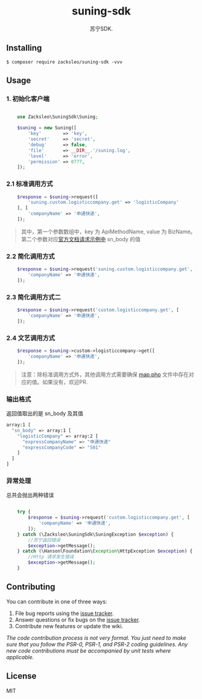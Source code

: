 <h1 align="center"> suning-sdk </h1>

<p align="center"> 苏宁SDK.</p>


## Installing

```shell
$ composer require zacksleo/suning-sdk -vvv
```

## Usage

### 1. 初始化客户端

```php

    use Zacksleo\SuningSdk\Suning;

    $suning = new Suning([
        'key'        => 'key',
        'secret'     => 'secret',
        'debug'      => false,
        'file'       => __DIR__.'/suning.log',
        'level'      => 'error',
        'permission' => 0777,
    ]);

```

### 2.1 标准调用方式

```php
    $response = $suning->request([
        'suning.custom.logisticcompany.get' => 'logisticCompany'
    ], [
        'companyName' => '申通快递',
    ]);
```

> 其中，第一个参数数组中，key 为 ApiMethodName, value 为 BizName。第二个参数对应[官方文档请求示例中](http://open.suning.com/ospos/apipage/toApiListMenu.do) sn_body 的值

### 2.2 简化调用方式

```php
    $response = $suning->request('suning.custom.logisticcompany.get', [
        'companyName' => '申通快递',
    ]);
```

### 2.3 简化调用方式二

```php
    $response = $suning->request('custom.logisticcompany.get', [
        'companyName' => '申通快递',
    ]);
```

### 2.4 文艺调用方式

```php
    $response = $suning->custom->logisticcompany->get([
        'companyName' => '申通快递',
    ]);

```

> 注意：除标准调用方式外，其他调用方式需要确保 [map.php](https://github.com/zacksleo/suning-sdk/blob/master/src/map.php) 文件中存在对应的值。如果没有，欢迎PR.

### 输出格式

返回值取出的是 sn_body 及其值

```bash
array:1 [
  "sn_body" => array:1 [
    "logisticCompany" => array:2 [
      "expressCompanyName" => "申通快递"
      "expressCompanyCode" => "S01"
    ]
  ]
]

```

### 异常处理

 总共会抛出两种错误

```php

    try {
        $response = $suning->request('custom.logisticcompany.get', [
            'companyName' => '申通快递',
        ]);
    } catch (\Zacksleo\SuningSdk\SuningException $exception) {
        //苏宁返回错误
        $exception->getMessage();
    } catch (\Hanson\Foundation\Exception\HttpException $exception) {
        //Http 请求发生错误
        $exception->getMessage();
    }

```

## Contributing

You can contribute in one of three ways:

1. File bug reports using the [issue tracker](https://github.com/zacksleo/suning-sdk/issues).
2. Answer questions or fix bugs on the [issue tracker](https://github.com/zacksleo/suning-sdk/issues).
3. Contribute new features or update the wiki.

_The code contribution process is not very formal. You just need to make sure that you follow the PSR-0, PSR-1, and PSR-2 coding guidelines. Any new code contributions must be accompanied by unit tests where applicable._

## License

MIT